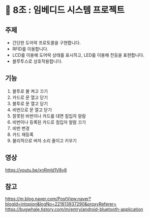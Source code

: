 # 🚪 8조 : 임베디드 시스템 프로젝트
## 주제
- 간단한 도어락 프로토콜을 구현합니다.
- RFID를 이용합니다.
- LCD를 이용해 도어락 상태를 표시하고, LED를 이용해 전등을 표현합니다.
- 블루투스로 상호작용합니다.

## 기능
1. 블투로 불 켜고 끄기
2. 카드로 문 열고 닫기
3. 블투로 문 열고 닫기
4. 비번으로 문 열고 닫기
5. 잘못된 비번이나 카드를 대면 침입자 알람
6. 비번이나 등록된 카드로 침입자 알람 끄기
7. 비번 변경
8. 카드 재등록
9. 물리적으로 버저 소리 줄이고 키우기

## 영상
https://youtu.be/xnRmId1V8y8

## 참고
https://m.blog.naver.com/PostView.naver?blogId=intopion&logNo=221613937290&proxyReferer=
https://bugwhale.tistory.com/m/entry/android-bluetooth-application
